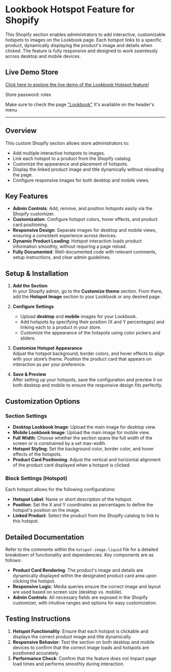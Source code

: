 # Lookbook Hotspot Feature for Shopify

This Shopify section enables administrators to add interactive, customizable hotspots to images on the Lookbook page. Each hotspot links to a specific product, dynamically displaying the product's image and details when clicked. The feature is fully responsive and designed to work seamlessly across desktop and mobile devices.

## **Live Demo Store**

[Click here to explore the live demo of the Lookbook Hotspot feature!](https://lookbook-feature.myshopify.com/pages/lookbook)

Store password: rolex

Make sure to check the page ["Lookbook"](https://lookbook-feature.myshopify.com/pages/lookbook) It's available on the header's menu

---

## **Overview**

This custom Shopify section allows store administrators to:

- Add multiple interactive hotspots to images.
- Link each hotspot to a product from the Shopify catalog.
- Customize the appearance and placement of hotspots.
- Display the linked product image and title dynamically without reloading the page.
- Configure responsive images for both desktop and mobile views.

## **Key Features**

- **Admin Controls**: Add, remove, and position hotspots easily via the Shopify customizer.
- **Customization**: Configure hotspot colors, hover effects, and product card positioning.
- **Responsive Design**: Separate images for desktop and mobile views, ensuring a consistent experience across devices.
- **Dynamic Product Loading**: Hotspot interaction loads product information smoothly, without requiring a page reload.
- **Fully Documented**: Well-documented code with relevant comments, setup instructions, and clear admin guidelines.

## **Setup & Installation**

1. **Add the Section**  
   In your Shopify admin, go to the **Customize theme** section. From there, add the **Hotspot Image** section to your Lookbook or any desired page.

2. **Configure Settings**

   - Upload **desktop** and **mobile** images for your Lookbook.
   - Add hotspots by specifying their position (X and Y percentages) and linking each to a product in your store.
   - Customize the appearance of the hotspots using color pickers and sliders.

3. **Customize Hotspot Appearance**  
   Adjust the hotspot background, border colors, and hover effects to align with your store’s theme. Position the product card that appears on interaction as per your preference.

4. **Save & Preview**  
   After setting up your hotspots, save the configuration and preview it on both desktop and mobile to ensure the responsive design fits perfectly.

## **Customization Options**

### **Section Settings**

- **Desktop Lookbook Image**: Upload the main image for desktop view.
- **Mobile Lookbook Image**: Upload the main image for mobile view.
- **Full Width**: Choose whether the section spans the full width of the screen or is constrained by a set max-width.
- **Hotspot Styling**: Set the background color, border color, and hover effects of the hotspots.
- **Product Card Positioning**: Adjust the vertical and horizontal alignment of the product card displayed when a hotspot is clicked.

### **Block Settings (Hotspot)**

Each hotspot allows for the following configurations:

- **Hotspot Label**: Name or short description of the hotspot.
- **Position**: Set the X and Y coordinates as percentages to define the hotspot's position on the image.
- **Linked Product**: Select the product from the Shopify catalog to link to this hotspot.

## **Detailed Documentation**

Refer to the comments within the `hotspot-image.liquid` file for a detailed breakdown of functionality and dependencies. Key components are as follows:

- **Product Card Rendering**: The product's image and details are dynamically displayed within the designated product card area upon clicking the hotspot.
- **Responsive Logic**: Media queries ensure the correct image and layout are used based on screen size (desktop vs. mobile).
- **Admin Controls**: All necessary fields are exposed in the Shopify customizer, with intuitive ranges and options for easy customization.

## **Testing Instructions**

1. **Hotspot Functionality**: Ensure that each hotspot is clickable and displays the correct product image and title dynamically.
2. **Responsive Behavior**: Test the section on both desktop and mobile devices to confirm that the correct image loads and hotspots are positioned accurately.
3. **Performance Check**: Confirm that the feature does not impact page load times and performs smoothly during interaction.

